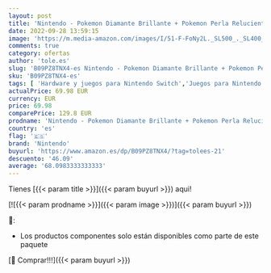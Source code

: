 ```yaml
---
layout: post
title: 'Nintendo - Pokemon Diamante Brillante + Pokemon Perla Reluciente'
date: 2022-09-28 13:59:15
image: 'https://m.media-amazon.com/images/I/51-F-FoNy2L._SL500_._SL400_.jpg'
comments: true
category: ofertas
author: 'tole.es'
slug: 'B09PZ8TNX4-es Nintendo - Pokemon Diamante Brillante + Pokemon Perla...'
sku: 'B09PZ8TNX4-es'
tags: [ 'Hardware y juegos para Nintendo Switch','Juegos para Nintendo Switch','Videojuegos','nintendo','🇪🇸', ]
actualPrice: 69.98 EUR
currency: EUR
price: 69.98
comparePrice: 129.8 EUR
prodname: 'Nintendo - Pokemon Diamante Brillante + Pokemon Perla Reluciente'
country: 'es'
flag: '🇪🇸'
brand: 'Nintendo'
buyurl: 'https://www.amazon.es/dp/B09PZ8TNX4/?tag=tolees-21'
descuento: '46.09'
average: '68.0983333333333'
---
```


Tienes [{{< param title >}}]({{< param buyurl >}}) aqui!

[![{{< param prodname >}}]({{< param image >}})]({{< param buyurl >}})

🔎:

- Los productos componentes solo están disponibles como parte de este paquete

[🛒 Comprar!!!]({{< param buyurl >}})
